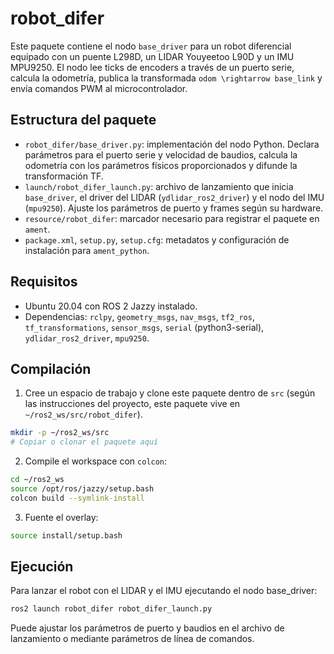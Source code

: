 # robot_difer

Este paquete contiene el nodo `base_driver` para un robot diferencial equipado con un puente L298D, un LIDAR Youyeetoo L90D y un IMU MPU9250.  El nodo lee ticks de encoders a través de un puerto serie, calcula la odometría, publica la transformada `odom \rightarrow base_link` y envía comandos PWM al microcontrolador.

## Estructura del paquete

* `robot_difer/base_driver.py`: implementación del nodo Python.  Declara parámetros para el puerto serie y velocidad de baudios, calcula la odometría con los parámetros físicos proporcionados y difunde la transformación TF.
* `launch/robot_difer_launch.py`: archivo de lanzamiento que inicia `base_driver`, el driver del LIDAR (`ydlidar_ros2_driver`) y el nodo del IMU (`mpu9250`).  Ajuste los parámetros de puerto y frames según su hardware.
* `resource/robot_difer`: marcador necesario para registrar el paquete en `ament`.
* `package.xml`, `setup.py`, `setup.cfg`: metadatos y configuración de instalación para `ament_python`.

## Requisitos

* Ubuntu 20.04 con ROS 2 Jazzy instalado.
* Dependencias: `rclpy`, `geometry_msgs`, `nav_msgs`, `tf2_ros`, `tf_transformations`, `sensor_msgs`, `serial` (python3-serial), `ydlidar_ros2_driver`, `mpu9250`.

## Compilación

1. Cree un espacio de trabajo y clone este paquete dentro de `src` (según las instrucciones del proyecto, este paquete vive en `~/ros2_ws/src/robot_difer`).

```bash
mkdir -p ~/ros2_ws/src
# Copiar o clonar el paquete aquí
```

2. Compile el workspace con `colcon`:

```bash
cd ~/ros2_ws
source /opt/ros/jazzy/setup.bash
colcon build --symlink-install
```

3. Fuente el overlay:

```bash
source install/setup.bash
```

## Ejecución

Para lanzar el robot con el LIDAR y el IMU ejecutando el nodo base_driver:

```bash
ros2 launch robot_difer robot_difer_launch.py
```

Puede ajustar los parámetros de puerto y baudios en el archivo de lanzamiento o mediante parámetros de línea de comandos.
